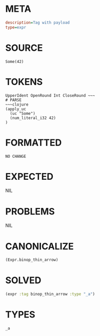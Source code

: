 # META
~~~ini
description=Tag with payload
type=expr
~~~
# SOURCE
~~~roc
Some(42)
~~~
# TOKENS
~~~text
UpperIdent OpenRound Int CloseRound ~~~
# PARSE
~~~clojure
(apply_uc
  (uc "Some")
  (num_literal_i32 42)
)
~~~
# FORMATTED
~~~roc
NO CHANGE
~~~
# EXPECTED
NIL
# PROBLEMS
NIL
# CANONICALIZE
~~~clojure
(Expr.binop_thin_arrow)
~~~
# SOLVED
~~~clojure
(expr :tag binop_thin_arrow :type "_a")
~~~
# TYPES
~~~roc
_a
~~~
